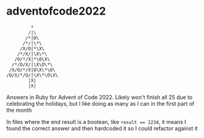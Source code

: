 # adventofcode2022

```
         * 
        /|\                  
       /*|O\
      /*/|\*\
     /X/O|*\X\
    /*/X/|\X\*\
   /O/*/X|*\O\X\             
  /*/O/X/|\X\O\*\
 /X/O/*/X|O\X\*\O\
/O/X/*/O/|\X\*\O\X\
        |X|      
        |X|
```

Answers in Ruby for Advent of Code 2022. Likely won't finish all 25 due to celebrating the holidays, but I like doing as many as I can in the first part of the month

In files where the end result is a boolean, like `result == 1234`, it means I found the correct answer and then hardcoded it so I could refactor against it

